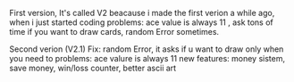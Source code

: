 First version,
It's called V2 beacause i made the first verion a while ago, when i just started coding
problems: ace value is always 11 , ask tons of time if you want to draw cards, random Error sometimes.

Second verion (V2.1)
Fix: random Error, it asks if u want to draw only when you need to
problems: ace valure is always 11
new features: money sistem, save money, win/loss counter, better ascii art
